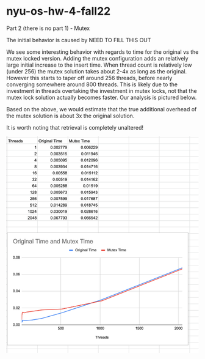 # nyu-os-hw-4-fall22
Part 2 (there is no part 1) - Mutex

The initial behavior is caused by NEED TO FILL THIS OUT

We see some interesting behavior with regards to time for the original vs the mutex locked version. Adding the mutex configuration adds an relatively large initial increase to the insert time. When thread count is relatively low (under 256) the mutex solution takes about 2-4x as long as the original. However this starts to taper off around 256 threads, before nearly converging somewhere around 800 threads. This is likely due to the investment in threads overtaking the investment in mutex locks, not that the mutex lock solution actually becomes faster. Our analysis is pictured below.

Based on the above, we would estimate that the true additional overhead of the mutex solution is about 3x the original solution.

It is worth noting that retrieval is completely unaltered!

![Time Comparison](./screens/part_2_time_comp.png)